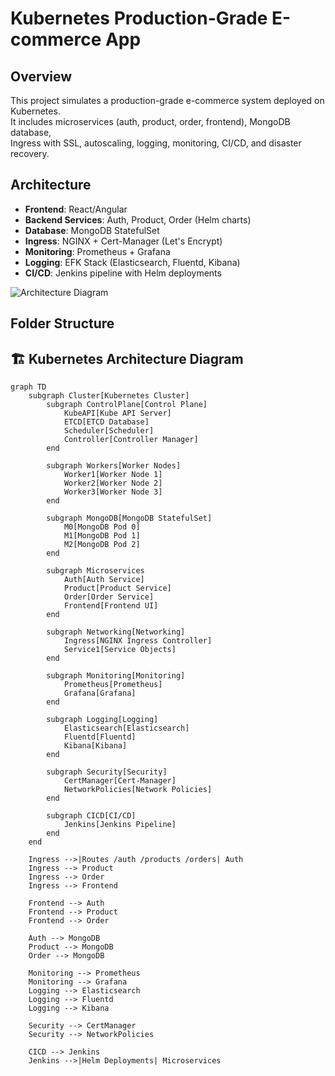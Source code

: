 # Kubernetes Production-Grade E-commerce App

## Overview
This project simulates a production-grade e-commerce system deployed on Kubernetes.  
It includes microservices (auth, product, order, frontend), MongoDB database,  
Ingress with SSL, autoscaling, logging, monitoring, CI/CD, and disaster recovery.

## Architecture
- **Frontend**: React/Angular
- **Backend Services**: Auth, Product, Order (Helm charts)
- **Database**: MongoDB StatefulSet
- **Ingress**: NGINX + Cert-Manager (Let's Encrypt)
- **Monitoring**: Prometheus + Grafana
- **Logging**: EFK Stack (Elasticsearch, Fluentd, Kibana)
- **CI/CD**: Jenkins pipeline with Helm deployments

![Architecture Diagram](docs/architecture.png)

## Folder Structure



## 🏗️ Kubernetes Architecture Diagram

```mermaid
graph TD
    subgraph Cluster[Kubernetes Cluster]
        subgraph ControlPlane[Control Plane]
            KubeAPI[Kube API Server]
            ETCD[ETCD Database]
            Scheduler[Scheduler]
            Controller[Controller Manager]
        end

        subgraph Workers[Worker Nodes]
            Worker1[Worker Node 1]
            Worker2[Worker Node 2]
            Worker3[Worker Node 3]
        end
        
        subgraph MongoDB[MongoDB StatefulSet]
            M0[MongoDB Pod 0]
            M1[MongoDB Pod 1]
            M2[MongoDB Pod 2]
        end

        subgraph Microservices
            Auth[Auth Service]
            Product[Product Service]
            Order[Order Service]
            Frontend[Frontend UI]
        end

        subgraph Networking[Networking]
            Ingress[NGINX Ingress Controller]
            Service1[Service Objects]
        end

        subgraph Monitoring[Monitoring]
            Prometheus[Prometheus]
            Grafana[Grafana]
        end

        subgraph Logging[Logging]
            Elasticsearch[Elasticsearch]
            Fluentd[Fluentd]
            Kibana[Kibana]
        end

        subgraph Security[Security]
            CertManager[Cert-Manager]
            NetworkPolicies[Network Policies]
        end

        subgraph CICD[CI/CD]
            Jenkins[Jenkins Pipeline]
        end
    end

    Ingress -->|Routes /auth /products /orders| Auth
    Ingress --> Product
    Ingress --> Order
    Ingress --> Frontend

    Frontend --> Auth
    Frontend --> Product
    Frontend --> Order

    Auth --> MongoDB
    Product --> MongoDB
    Order --> MongoDB

    Monitoring --> Prometheus
    Monitoring --> Grafana
    Logging --> Elasticsearch
    Logging --> Fluentd
    Logging --> Kibana

    Security --> CertManager
    Security --> NetworkPolicies

    CICD --> Jenkins
    Jenkins -->|Helm Deployments| Microservices
